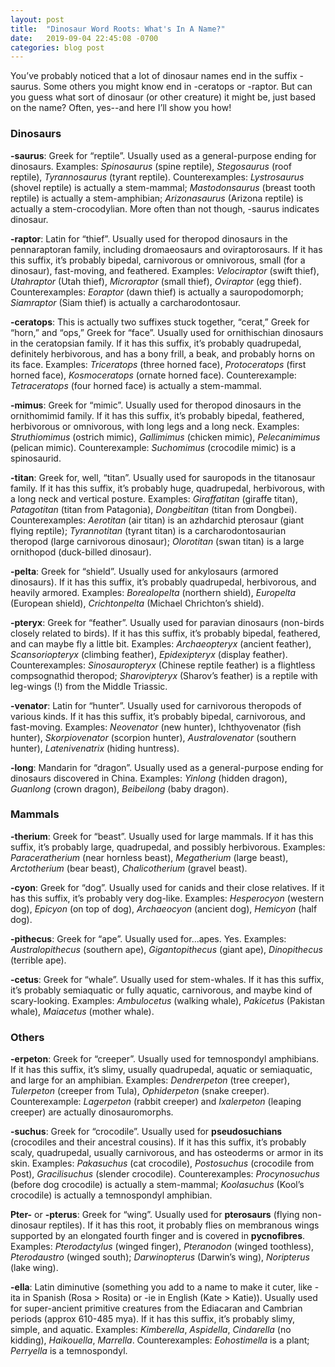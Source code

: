 ```yaml
---
layout: post
title:  "Dinosaur Word Roots: What's In A Name?"
date:   2019-09-04 22:45:08 -0700
categories: blog post
---
```

You’ve probably noticed that a lot of dinosaur names end in the suffix -saurus.  Some others you might know end in -ceratops or -raptor.  But can you guess what sort of dinosaur (or other creature) it might be, just based on the name?  Often, yes--and here I’ll show you how!

### Dinosaurs
**-saurus**: Greek for “reptile”.  Usually used as a general-purpose ending for dinosaurs.  Examples: *Spinosaurus* (spine reptile), *Stegosaurus* (roof reptile), *Tyrannosaurus* (tyrant reptile).  Counterexamples: *Lystrosaurus* (shovel reptile) is actually a stem-mammal; *Mastodonsaurus* (breast tooth reptile) is actually a stem-amphibian; *Arizonasaurus* (Arizona reptile) is actually a stem-crocodylian.  More often than not though, -saurus indicates dinosaur.

**-raptor**: Latin for “thief”.  Usually used for theropod dinosaurs in the pennaraptoran family, including dromaeosaurs and oviraptorosaurs.  If it has this suffix, it’s probably bipedal, carnivorous or omnivorous, small (for a dinosaur), fast-moving, and feathered.  Examples: *Velociraptor* (swift thief), *Utahraptor* (Utah thief), *Microraptor* (small thief), *Oviraptor* (egg thief).  Counterexamples: *Eoraptor* (dawn thief) is actually a sauropodomorph; *Siamraptor* (Siam thief) is actually a carcharodontosaur.

**-ceratops**: This is actually two suffixes stuck together, “cerat,” Greek for “horn,” and “ops,” Greek for “face”.  Usually used for ornithischian dinosaurs in the ceratopsian family.  If it has this suffix, it’s probably quadrupedal, definitely herbivorous, and has a bony frill, a beak, and probably horns on its face.  Examples: *Triceratops* (three horned face), *Protoceratops* (first horned face), *Kosmoceratops* (ornate horned face).  Counterexample: *Tetraceratops* (four horned face) is actually a stem-mammal.

**-mimus**: Greek for “mimic”.  Usually used for theropod dinosaurs in the ornithomimid family.  If it has this suffix, it’s probably bipedal, feathered, herbivorous or omnivorous, with long legs and a long neck.  Examples: *Struthiomimus* (ostrich mimic), *Gallimimus* (chicken mimic), *Pelecanimimus* (pelican mimic). Counterexample: *Suchomimus* (crocodile mimic) is a spinosaurid.

**-titan**: Greek for, well, “titan”.  Usually used for sauropods in the titanosaur family.  If it has this suffix, it’s probably huge, quadrupedal, herbivorous, with a long neck and vertical posture.  Examples: *Giraffatitan* (giraffe titan), *Patagotitan* (titan from Patagonia), *Dongbeititan* (titan from Dongbei).  Counterexamples: *Aerotitan* (air titan) is an azhdarchid pterosaur (giant flying reptile); *Tyrannotitan* (tyrant titan) is a carcharodontosaurian theropod (large carnivorous dinosaur); *Olorotitan* (swan titan) is a large ornithopod (duck-billed dinosaur).

**-pelta**: Greek for “shield”.  Usually used for ankylosaurs (armored dinosaurs).  If it has this suffix, it’s probably quadrupedal, herbivorous, and heavily armored.  Examples: *Borealopelta* (northern shield), *Europelta* (European shield), *Crichtonpelta* (Michael Chrichton’s shield).

**-pteryx**: Greek for “feather”.  Usually used for paravian dinosaurs (non-birds closely related to birds).  If it has this suffix, it’s probably bipedal, feathered, and can maybe fly a little bit.  Examples: *Archaeopteryx* (ancient feather), *Scansoriopteryx* (climbing feather), *Epidexipteryx* (display feather).  Counterexamples: *Sinosauropteryx* (Chinese reptile feather) is a flightless compsognathid theropod; *Sharovipteryx* (Sharov’s feather) is a reptile with leg-wings (!) from the Middle Triassic.

**-venator**: Latin for “hunter”.  Usually used for carnivorous theropods of various kinds.  If it has this suffix, it’s probably bipedal, carnivorous, and fast-moving.  Examples: *Neovenator* (new hunter), Ichthyovenator (fish hunter), *Skorpiovenator* (scorpion hunter), *Australovenator* (southern hunter), *Latenivenatrix* (hiding huntress).

**-long**: Mandarin for “dragon”.  Usually used as a general-purpose ending for dinosaurs discovered in China.  Examples: *Yinlong* (hidden dragon), *Guanlong* (crown dragon), *Beibeilong* (baby dragon).

### Mammals
**-therium**: Greek for “beast”.  Usually used for large mammals.  If it has this suffix, it’s probably large, quadrupedal, and possibly herbivorous.  Examples: *Paraceratherium* (near hornless beast), *Megatherium* (large beast), *Arctotherium* (bear beast), *Chalicotherium* (gravel beast).

**-cyon**: Greek for “dog”.  Usually used for canids and their close relatives.  If it has this suffix, it’s probably very dog-like.  Examples: *Hesperocyon* (western dog), *Epicyon* (on top of dog), *Archaeocyon* (ancient dog), *Hemicyon* (half dog).

**-pithecus**: Greek for “ape”.  Usually used for...apes.  Yes.  Examples: *Australopithecus* (southern ape), *Gigantopithecus* (giant ape), *Dinopithecus* (terrible ape).

**-cetus**: Greek for “whale”.  Usually used for stem-whales.  If it has this suffix, it’s probably semiaquatic or fully aquatic, carnivorous, and maybe kind of scary-looking.  Examples: *Ambulocetus* (walking whale), *Pakicetus* (Pakistan whale), *Maiacetus* (mother whale).

### Others
**-erpeton**: Greek for “creeper”.  Usually used for temnospondyl amphibians.  If it has this suffix, it’s slimy, usually quadrupedal, aquatic or semiaquatic, and large for an amphibian.  Examples: *Dendrerpeton* (tree creeper), *Tulerpeton* (creeper from Tula), *Ophiderpeton* (snake creeper).  Counterexample: *Lagerpeton* (rabbit creeper) and *Ixalerpeton* (leaping creeper) are actually dinosauromorphs.

**-suchus**: Greek for “crocodile”.  Usually used for **pseudosuchians** (crocodiles and their ancestral cousins).  If it has this suffix, it’s probably scaly, quadrupedal, usually carnivorous, and has osteoderms or armor in its skin.  Examples: *Pakasuchus* (cat crocodile), *Postosuchus* (crocodile from Post), *Gracilisuchus* (slender crocodile).  Counterexamples: *Procynosuchus* (before dog crocodile) is actually a stem-mammal; *Koolasuchus* (Kool’s crocodile) is actually a temnospondyl amphibian.

**Pter-** or **-pterus**: Greek for “wing”.  Usually used for **pterosaurs** (flying non-dinosaur reptiles).  If it has this root, it probably flies on membranous wings supported by an elongated fourth finger and is covered in **pycnofibres**.  Examples: *Pterodactylus* (winged finger), *Pteranodon* (winged toothless), *Pterodaustro* (winged south); *Darwinopterus* (Darwin’s wing), *Noripterus* (lake wing).

**-ella**: Latin diminutive (something you add to a name to make it cuter, like -ita in Spanish (Rosa > Rosita) or -ie in English (Kate > Katie)).  Usually used for super-ancient primitive creatures from the Ediacaran and Cambrian periods (approx 610-485 mya).  If it has this suffix, it’s probably slimy, simple, and aquatic.  Examples: *Kimberella*, *Aspidella*, *Cindarella* (no kidding), *Haikouella*, *Marrella*.  Counterexamples: *Eohostimella* is a plant; *Perryella* is a temnospondyl.